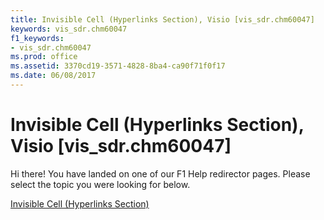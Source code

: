 ```yaml
---
title: Invisible Cell (Hyperlinks Section), Visio [vis_sdr.chm60047]
keywords: vis_sdr.chm60047
f1_keywords:
- vis_sdr.chm60047
ms.prod: office
ms.assetid: 3370cd19-3571-4828-8ba4-ca90f71f0f17
ms.date: 06/08/2017
---
```



# Invisible Cell (Hyperlinks Section), Visio [vis_sdr.chm60047]

Hi there! You have landed on one of our F1 Help redirector pages. Please select the topic you were looking for below.

[Invisible Cell (Hyperlinks Section)](http://msdn.microsoft.com/library/e67dcd83-4a88-a0f8-5c6a-dae51424edbd%28Office.15%29.aspx)

